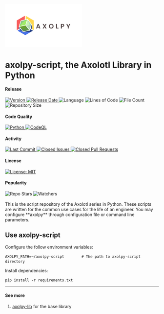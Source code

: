 <img src="images/axolpy-logo-transparent.svg" width="50%" />

# axolpy-script, the Axolotl Library in Python
#### Release
<div align="left">
  <a href="https://github.com/tchiunam/axolpy-script/releases">
    <img alt="Version" src="https://img.shields.io/github/v/release/tchiunam/axolpy-script?sort=semver" />
  </a>
  <a href="https://github.com/tchiunam/axolpy-script/releases">
    <img alt="Release Date" src="https://img.shields.io/github/release-date/tchiunam/axolpy-script" />
  </a>
  <img alt="Language" src="https://img.shields.io/github/languages/count/tchiunam/axolpy-script" />
  <img alt="Lines of Code" src="https://img.shields.io/tokei/lines/github/tchiunam/axolpy-script" />
  <img alt="File Count" src="https://img.shields.io/github/directory-file-count/tchiunam/axolpy-script" />
  <img alt="Repository Size" src="https://img.shields.io/github/repo-size/tchiunam/axolpy-script.svg?label=Repo%20size" />
</div>

#### Code Quality
<div align="left">
  <a href="https://github.com/tchiunam/axolpy-script/actions/workflows/python.yaml">
    <img alt="Python" src="https://github.com/tchiunam/axolpy-script/actions/workflows/python.yaml/badge.svg" />
  </a>
  <a href="https://github.com/tchiunam/axolpy-script/actions/workflows/codeql-analysis.yaml">
    <img alt="CodeQL" src="https://github.com/tchiunam/axolpy-script/actions/workflows/codeql-analysis.yaml/badge.svg" />
  </a>
</div>

#### Activity
<div align="left">
  <a href="https://github.com/tchiunam/axolpy-script/commits/main">
    <img alt="Last Commit" src="https://img.shields.io/github/last-commit/tchiunam/axolpy-script" />
  </a>
  <a href="https://github.com/tchiunam/axolpy-script/issues?q=is%3Aissue+is%3Aclosed">
    <img alt="Closed Issues" src="https://img.shields.io/github/issues-closed/tchiunam/axolpy-script" />
  </a>
  <a href="https://github.com/tchiunam/axolpy-script/pulls?q=is%3Apr+is%3Aclosed">
    <img alt="Closed Pull Requests" src="https://img.shields.io/github/issues-pr-closed/tchiunam/axolpy-script" />
  </a>
</div>

#### License
<div align="left">
  <a href="https://opensource.org/licenses/MIT">
    <img alt="License: MIT" src="https://img.shields.io/github/license/tchiunam/axolpy-script" />
  </a>
</div>

#### Popularity
<div align="left">
  <img alt="Repo Stars" src="https://img.shields.io/github/stars/tchiunam/axolpy-script?style=social" />
  <img alt="Watchers" src="https://img.shields.io/github/watchers/tchiunam/axolpy-script?style=social" />
</div>

<br />
This is the script repository of the Axolotl series in Python. These
scripts are written for the common use cases for the life of an engineer.
You may configure **axolpy** through configuration file or command
line parameters.

## Use axolpy-script
Configure the follow environment variables:
```
AXOLPY_PATH=~/axolpy-script        # The path to axolpy-script directory
```

Install dependencies:
```
pip install -r requirements.txt
```

---
#### See more  
1. [axolpy-lib](https://github.com/tchiunam/axolpy-lib) for the base library
